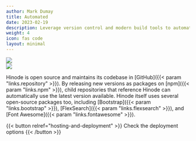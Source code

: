 ```yaml
---
author: Mark Dumay
title: Automated
date: 2023-02-19
description: Leverage version control and modern build tools to automate your builds and deployments.
weight: 4
icon: fas code
layout: minimal
---
```


<div class="m-4 col-sm-12 col-lg-8 mx-auto d-none-dark">
    <img src="/img/devops-light.svg" class="img-fluid">
</div>

<div class="m-4 col-sm-12 col-lg-8 mx-auto d-none-light">
    <img src="/img/devops-dark.svg" class="img-fluid">
</div>

Hinode is open source and maintains its codebase in [GitHub]({{< param "links.repository" >}}). By releasing new versions as packages on [npm]({{< param "links.npm" >}}), child repositories that reference Hinode can automatically use the latest version available. Hinode itself uses several open-source packages too, including [Bootstrap]({{< param "links.bootstrap" >}}), [FlexSearch]({{< param "links.flexsearch" >}}), and [Font Awesome]({{< param "links.fontawesome" >}}).

{{< button relref="hosting-and-deployment" >}}
    Check the deployment options
{{< /button >}}
